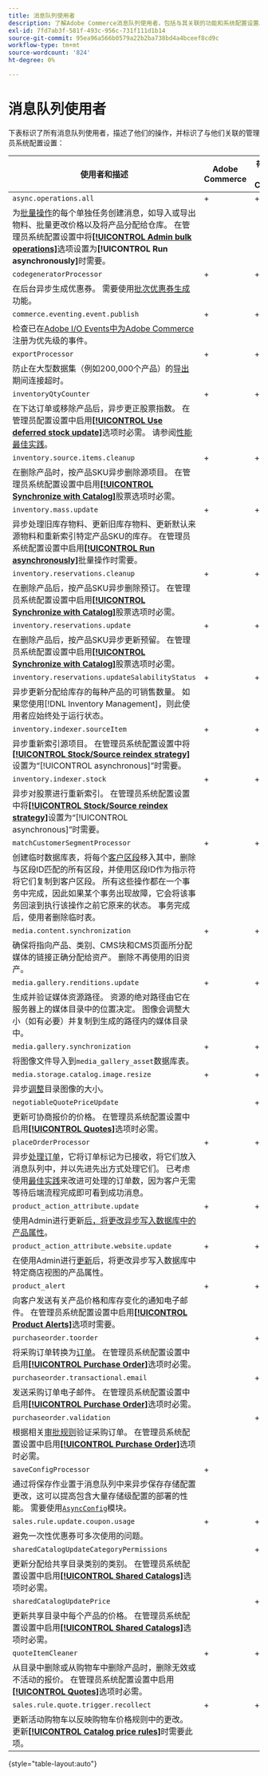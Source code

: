 ```yaml
---
title: 消息队列使用者
description: 了解Adobe Commerce消息队列使用者，包括与其关联的功能和系统配置设置。
exl-id: 7fd7ab3f-581f-493c-956c-731f111d1b14
source-git-commit: 95ea96a566b0579a22b2ba738bd4a4bceef8cd9c
workflow-type: tm+mt
source-wordcount: '824'
ht-degree: 0%

---
```


# 消息队列使用者

下表标识了所有消息队列使用者，描述了他们的操作，并标识了与他们关联的管理员系统配置设置：

| 使用者和描述 | Adobe Commerce | 带有B2B的Adobe Commerce | Magento Open Source |
|----------------------------------------------------------------------------------------------------------------------------------------------------------------------------------------------------------------------------------------------------------------------------------------------------------------------------------------------------------------------------------------------------------------------------------------------------------------------------------------------------------------------------------------------|----------------|-------------------------|---------------------|
| `async.operations.all` | + | + | + |
| 为[批量操作](https://developer.adobe.com/commerce/php/development/components/message-queues/bulk-operations/)的每个单独任务创建消息，如导入或导出物料、批量更改价格以及将产品分配给仓库。 在管理员系统配置设置中将&#x200B;[**[!UICONTROL Admin bulk operations]**](https://experienceleague.adobe.com/zh-hans/docs/commerce-admin/config/catalog/inventory#admin-bulk-operations)选项设置为&#x200B;**[!UICONTROL Run asynchronously]**&#x200B;时需要。 |                |                         |                     |
| `codegeneratorProcessor` | + | + | + |
| 在后台异步生成优惠券。 需要使用[批次优惠券生成](https://experienceleague.adobe.com/docs/commerce-admin/marketing/promotions/cart-rules/price-rules-cart-coupon.html?lang=zh-Hans#method-2%3A-generate-a-batch-of-coupons)功能。 |                |                         |                     |
| `commerce.eventing.event.publish` | + | + |                     |
| 检查已在[Adobe I/O Events中为Adobe Commerce](https://developer.adobe.com/commerce/events/get-started/)注册为优先级的事件。 |
| `exportProcessor` | + | + | + |
| 防止在大型数据集（例如200,000个产品）的[导出](https://experienceleague.adobe.com/docs/commerce-admin/systems/data-transfer/data-export.html?lang=zh-Hans)期间连接超时。 |                |                         |                     |
| `inventoryQtyCounter` | + | + |                     |
| 在下达订单或移除产品后，异步更正股票指数。 在管理员配置设置中启用&#x200B;[**[!UICONTROL Use deferred stock update]**](https://experienceleague.adobe.com/zh-hans/docs/commerce-admin/config/catalog/inventory#product-stock-options)选项时必需。 请参阅[性能最佳实践](https://experienceleague.adobe.com/docs/commerce-operations/performance-best-practices/configuration.html?lang=zh-Hans#deferred-stock-update)。 |                |                         |                     |
| `inventory.source.items.cleanup` | + | + | + |
| 在删除产品时，按产品SKU异步删除源项目。 在管理员系统配置设置中启用&#x200B;[**[!UICONTROL Synchronize with Catalog]**](https://experienceleague.adobe.com/zh-hans/docs/commerce-admin/config/catalog/inventory)股票选项时必需。 |                |                         |                     |
| `inventory.mass.update` | + | + | + |
| 异步处理旧库存物料、更新旧库存物料、更新默认来源物料和重新索引特定产品SKU的库存。 在管理员系统配置设置中启用&#x200B;[**[!UICONTROL Run asynchronously]**](https://experienceleague.adobe.com/zh-hans/docs/commerce-admin/config/catalog/inventory#admin-bulk-operations)批量操作时需要。 |                |                         |                     |
| `inventory.reservations.cleanup` | + | + | + |
| 在删除产品后，按产品SKU异步删除预订。 在管理员系统配置设置中启用&#x200B;[**[!UICONTROL Synchronize with Catalog]**](https://experienceleague.adobe.com/zh-hans/docs/commerce-admin/config/catalog/inventory)股票选项时必需。 |                |                         |                     |
| `inventory.reservations.update` | + | + | + |
| 在删除产品后，按产品SKU异步更新预留。 在管理员系统配置设置中启用&#x200B;[**[!UICONTROL Synchronize with Catalog]**](https://experienceleague.adobe.com/zh-hans/docs/commerce-admin/config/catalog/inventory)股票选项时必需。 |                |                         |                     |
| `inventory.reservations.updateSalabilityStatus` | + | + | + |
| 异步更新分配给库存的每种产品的可销售数量。 如果您使用[!DNL Inventory Management]，则此使用者应始终处于运行状态。 |                |                         |                     |
| `inventory.indexer.sourceItem` | + | + | + |
| 异步重新索引源项目。 在管理员系统配置设置中将&#x200B;[**[!UICONTROL Stock/Source reindex strategy]**](https://experienceleague.adobe.com/zh-hans/docs/commerce-admin/config/catalog/inventory#inventory-indexer-settings)设置为“[!UICONTROL asynchronous]”时需要。 |                |                         |                     |
| `inventory.indexer.stock` | + | + | + |
| 异步对股票进行重新索引。 在管理员系统配置设置中将&#x200B;[**[!UICONTROL Stock/Source reindex strategy]**](https://experienceleague.adobe.com/zh-hans/docs/commerce-admin/config/catalog/inventory#inventory-indexer-settings)设置为“[!UICONTROL asynchronous]”时需要。 |                |                         |                     |
| `matchCustomerSegmentProcessor` | + | + |                     |
| 创建临时数据库表，将每个[客户区段](https://experienceleague.adobe.com/zh-hans/docs/commerce-admin/customers/segments/customer-segments)移入其中，删除与区段ID匹配的所有区段，并使用区段ID作为指示符将它们复制到客户区段。 所有这些操作都在一个事务中完成，因此如果某个事务出现故障，它会将该事务回滚到执行该操作之前它原来的状态。 事务完成后，使用者删除临时表。 |                |                         |                     |
| `media.content.synchronization` | + | + | + |
| 确保将指向产品、类别、CMS块和CMS页面所分配媒体的链接正确分配给资产。 删除不再使用的旧资产。 |                |                         |                     |
| `media.gallery.renditions.update` | + | + | + |
| 生成并验证媒体资源路径。 资源的绝对路径由它在服务器上的媒体目录中的位置决定。 图像会调整大小（如有必要）并复制到生成的路径内的媒体目录中。 |                |                         |                     |
| `media.gallery.synchronization` | + | + | + |
| 将图像文件导入到`media_gallery_asset`数据库表。 |                |                         |                     |
| `media.storage.catalog.image.resize` | + | + | + |
| 异步[调整](https://developer.adobe.com/commerce/frontend-core/guide/themes/configure/#resize-catalog-images)目录图像的大小。 |                |                         |                     |
| `negotiableQuotePriceUpdate` |                | + |                     |
| 更新可协商报价的价格。 在管理员系统配置设置中启用&#x200B;[**[!UICONTROL Quotes]**](https://experienceleague.adobe.com/zh-hans/docs/commerce-admin/b2b/quotes/quotes)选项时必需。 |                |                         |                     |
| `placeOrderProcessor` | + | + |                     |
| 异步[处理订单](https://developer.adobe.com/commerce/php/module-reference/module-async-order/)，它将订单标记为已接收，将它们放入消息队列中，并以先进先出方式处理它们。 已考虑使用[最佳实践](../../implementation-playbook/best-practices/maintenance/order-processing-configuration.md)来改进可处理的订单数，因为客户无需等待后端流程完成即可看到成功消息。 |                |                         |                     |
| `product_action_attribute.update` | + | + | + |
| 使用Admin进行更新[后，将更改异步写入数据库中的产品属性](https://experienceleague.adobe.com/docs/commerce-admin/catalog/product-attributes/create/bulk-product-attribute-update.html?lang=zh-Hans)。 |                |                         |                     |
| `product_action_attribute.website.update` | + | + | + |
| 在使用Admin进行[更新](https://experienceleague.adobe.com/docs/commerce-admin/catalog/product-attributes/create/bulk-product-attribute-update.html?lang=zh-Hans)后，将更改异步写入数据库中特定商店视图的产品属性。 |                |                         |                     |
| `product_alert` | + | + | + |
| 向客户发送有关产品价格和库存变化的通知电子邮件。 在管理员系统配置设置中启用&#x200B;[**[!UICONTROL Product Alerts]**](https://experienceleague.adobe.com/docs/commerce-admin/inventory/configuration/product-alerts/alert-setup.html?lang=zh-Hans)选项时需要。 |                |                         |                     |
| `purchaseorder.toorder` |                | + |                     |
| 将采购订单转换为[订单](https://experienceleague.adobe.com/zh-hans/docs/commerce-admin/b2b/purchase-orders/purchase-order-flow#approval-rules)。 在管理员系统配置设置中启用&#x200B;[**[!UICONTROL Purchase Order]**](https://experienceleague.adobe.com/docs/commerce-admin/b2b/purchase-orders/purchase-order-flow.html?lang=zh-Hans)选项时必需。 |                |                         |                     |
| `purchaseorder.transactional.email` |                | + |                     |
| 发送采购订单电子邮件。 在管理员系统配置设置中启用&#x200B;[**[!UICONTROL Purchase Order]**](https://experienceleague.adobe.com/docs/commerce-admin/b2b/purchase-orders/purchase-order-flow.html?lang=zh-Hans)选项时必需。 |                |                         |                     |
| `purchaseorder.validation` |                | + |                     |
| 根据相关[审批规则](https://experienceleague.adobe.com/zh-hans/docs/commerce-admin/b2b/purchase-orders/account-dashboard-approval-rules)验证采购订单。 在管理员系统配置设置中启用&#x200B;[**[!UICONTROL Purchase Order]**](https://experienceleague.adobe.com/docs/commerce-admin/b2b/purchase-orders/purchase-order-flow.html?lang=zh-Hans)选项时必需。 |                |                         |                     |
| `saveConfigProcessor` | + |                         | + |
| 通过将保存作业置于消息队列中来异步保存存储配置更改，这可以提高包含大量存储级配置的部署的性能。 需要使用[`AsyncConfig`](../../performance/configuration.md#asynchronous-configuration-save)模块。 |                |                         |                     |
| `sales.rule.update.coupon.usage` | + | + | + |
| 避免一次性优惠券可多次使用的问题。 |                |                         |                     |
| `sharedCatalogUpdateCategoryPermissions` |                | + |                     |
| 更新分配给共享目录类别的类别。 在管理员系统配置设置中启用&#x200B;[**[!UICONTROL Shared Catalogs]**](https://experienceleague.adobe.com/zh-hans/docs/commerce-admin/b2b/shared-catalogs/catalog-shared)选项时必需。 |                |                         |                     |
| `sharedCatalogUpdatePrice` |                | + |                     |
| 更新共享目录中每个产品的价格。 在管理员系统配置设置中启用&#x200B;[**[!UICONTROL Shared Catalogs]**](https://experienceleague.adobe.com/zh-hans/docs/commerce-admin/b2b/shared-catalogs/catalog-shared)选项时必需。 |                |                         |                     |
| `quoteItemCleaner` | + | + |                     |
| 从目录中删除或从购物车中删除产品时，删除无效或不活动的报价。 在管理员系统配置设置中启用&#x200B;[**[!UICONTROL Quotes]**](https://experienceleague.adobe.com/zh-hans/docs/commerce-admin/b2b/quotes/quotes)选项时必需。 |                |                         |                     |
| `sales.rule.quote.trigger.recollect` | + | + | + |
| 更新活动购物车以反映购物车价格规则中的更改。 更新&#x200B;[**[!UICONTROL Catalog price rules]**](https://experienceleague.adobe.com/docs/commerce-admin/marketing/promotions/catalog-rules/price-rules-catalog.html?lang=zh-Hans)时需要此项。 |                |                         |                     |

{style="table-layout:auto"}
